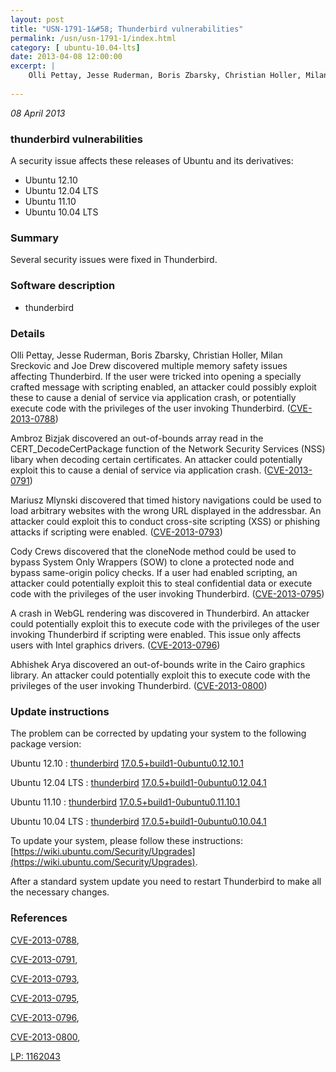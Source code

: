 ```yaml
---
layout: post
title: "USN-1791-1&#58; Thunderbird vulnerabilities"
permalink: /usn/usn-1791-1/index.html
category: [ ubuntu-10.04-lts]
date: 2013-04-08 12:00:00
excerpt: |
    Olli Pettay, Jesse Ruderman, Boris Zbarsky, Christian Holler, Milan Sreckovic and Joe Drew discovered multiple memory safety issues affecting Thunderbird. If the user were tricked into opening a specially crafted message with scripting enabled, an attacker could possibly exploit these to cause a denial of service via application crash, or potentially execute code with the privileges of the user invoking Thunderbird. ([CVE-2013-0788](http://people.ubuntu.com/~ubuntu-security/cve/CVE-2013-0788))
    
--- 
```

 
 

*08 April 2013*

### thunderbird vulnerabilities

A security issue affects these releases of Ubuntu and its derivatives:

* Ubuntu 12.10
* Ubuntu 12.04 LTS
* Ubuntu 11.10
* Ubuntu 10.04 LTS

### Summary

Several security issues were fixed in Thunderbird. 

### Software description

* thunderbird 

### Details

Olli Pettay, Jesse Ruderman, Boris Zbarsky, Christian Holler, Milan Sreckovic and Joe Drew discovered multiple memory safety issues affecting Thunderbird. If the user were tricked into opening a specially crafted message with scripting enabled, an attacker could possibly exploit these to cause a denial of service via application crash, or potentially execute code with the privileges of the user invoking Thunderbird. ([CVE-2013-0788](http://people.ubuntu.com/~ubuntu-security/cve/CVE-2013-0788))

Ambroz Bizjak discovered an out-of-bounds array read in the CERT_DecodeCertPackage function of the Network Security Services (NSS) libary when decoding certain certificates. An attacker could potentially exploit this to cause a denial of service via application crash. ([CVE-2013-0791](http://people.ubuntu.com/~ubuntu-security/cve/CVE-2013-0791))

Mariusz Mlynski discovered that timed history navigations could be used to load arbitrary websites with the wrong URL displayed in the addressbar. An attacker could exploit this to conduct cross-site scripting (XSS) or phishing attacks if scripting were enabled. ([CVE-2013-0793](http://people.ubuntu.com/~ubuntu-security/cve/CVE-2013-0793))

Cody Crews discovered that the cloneNode method could be used to bypass System Only Wrappers (SOW) to clone a protected node and bypass same-origin policy checks. If a user had enabled scripting, an attacker could potentially exploit this to steal confidential data or execute code with the privileges of the user invoking Thunderbird. ([CVE-2013-0795](http://people.ubuntu.com/~ubuntu-security/cve/CVE-2013-0795))

A crash in WebGL rendering was discovered in Thunderbird. An attacker could potentially exploit this to execute code with the privileges of the user invoking Thunderbird if scripting were enabled. This issue only affects users with Intel graphics drivers. ([CVE-2013-0796](http://people.ubuntu.com/~ubuntu-security/cve/CVE-2013-0796))

Abhishek Arya discovered an out-of-bounds write in the Cairo graphics library. An attacker could potentially exploit this to execute code with the privileges of the user invoking Thunderbird. ([CVE-2013-0800](http://people.ubuntu.com/~ubuntu-security/cve/CVE-2013-0800)) 

### Update instructions

The problem can be corrected by updating your system to the following package version:

Ubuntu 12.10
 : [thunderbird](https://launchpad.net/ubuntu/+source/thunderbird) <span> [17.0.5+build1-0ubuntu0.12.10.1](https://launchpad.net/ubuntu/+source/thunderbird/17.0.5+build1-0ubuntu0.12.10.1) </span> 

Ubuntu 12.04 LTS
 : [thunderbird](https://launchpad.net/ubuntu/+source/thunderbird) <span> [17.0.5+build1-0ubuntu0.12.04.1](https://launchpad.net/ubuntu/+source/thunderbird/17.0.5+build1-0ubuntu0.12.04.1) </span> 

Ubuntu 11.10
 : [thunderbird](https://launchpad.net/ubuntu/+source/thunderbird) <span> [17.0.5+build1-0ubuntu0.11.10.1](https://launchpad.net/ubuntu/+source/thunderbird/17.0.5+build1-0ubuntu0.11.10.1) </span> 

Ubuntu 10.04 LTS
 : [thunderbird](https://launchpad.net/ubuntu/+source/thunderbird) <span> [17.0.5+build1-0ubuntu0.10.04.1](https://launchpad.net/ubuntu/+source/thunderbird/17.0.5+build1-0ubuntu0.10.04.1) </span> 

To update your system, please follow these instructions: [https://wiki.ubuntu.com/Security/Upgrades](https://wiki.ubuntu.com/Security/Upgrades).

After a standard system update you need to restart Thunderbird to make all the necessary changes. 

### References

 
 [CVE-2013-0788](http://people.ubuntu.com/~ubuntu-security/cve/CVE-2013-0788), 

 [CVE-2013-0791](http://people.ubuntu.com/~ubuntu-security/cve/CVE-2013-0791), 

 [CVE-2013-0793](http://people.ubuntu.com/~ubuntu-security/cve/CVE-2013-0793), 

 [CVE-2013-0795](http://people.ubuntu.com/~ubuntu-security/cve/CVE-2013-0795), 

 [CVE-2013-0796](http://people.ubuntu.com/~ubuntu-security/cve/CVE-2013-0796), 

 [CVE-2013-0800](http://people.ubuntu.com/~ubuntu-security/cve/CVE-2013-0800), 

 [LP: 1162043](https://launchpad.net/bugs/1162043)
 

